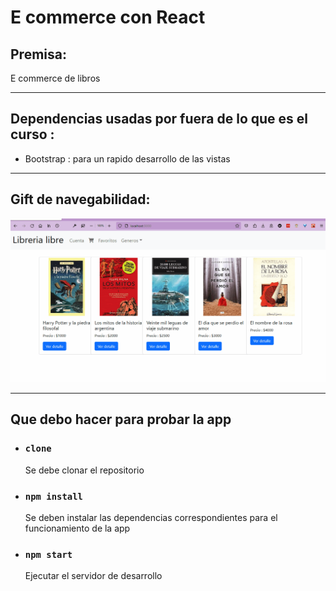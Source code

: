 # E commerce con React


## Premisa:
 E commerce de libros

---

## Dependencias usadas por fuera de lo que es el curso :
- Bootstrap : para un rapido desarrollo de las vistas

---

## Gift de navegabilidad:

![gift de navegabilidad](./libreriaLibreEntregaInter.gif)

---
## Que debo hacer para probar la app

- ### `clone`
    Se debe clonar el repositorio

- ### `npm install`
  Se deben instalar las dependencias correspondientes para el funcionamiento de la app

- ### `npm start`
    Ejecutar el servidor de desarrollo



